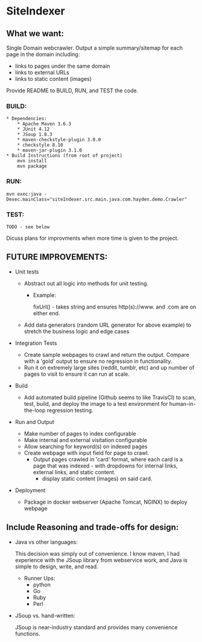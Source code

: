 # SiteIndexer

## What we want:

Single Domain webcrawler.
Output a simple summary/sitemap for each page in the domain including:
* links to pages under the same domain
* links to external URLs
* links to static content (images)

Provide README to BUILD, RUN, and TEST the code.

### BUILD:
    * Dependencies:
        * Apache Maven 3.6.3
        * JUnit 4.12
        * JSoup 1.8.3
        * maven-checkstyle-plugin 3.0.0
        * checkstyle 8.10
        * maven-jar-plugin 3.1.0
    * Build Instructions (from root of project)
        mvn install
        mvn package

### RUN:

    mvn exec:java -Dexec.mainClass="siteIndexer.src.main.java.com.hayden.demo.Crawler"

### TEST:

    TODO - see below


Dicuss plans for improvments when more time is given to the project.

## FUTURE IMPROVEMENTS:

* Unit tests
    * Abstract out all logic into methods for unit testing.
        * Example:

            fixUrl() - takes string and ensures http(s)://www. and .com are on either end.

    * Add data generators (random URL generator for above example) to stretch the business logic and edge cases
* Integration Tests
    * Create sample webpages to crawl and return the output. Compare with a 'gold' output to ensure no regression in functionality.
    * Run it on extremely large sites (reddit, tumblr, etc) and up number of pages to visit to ensure it can run at scale.

* Build
    * Add automated build pipeline (Github seems to like TravisCI) to scan, test, build, and deploy the image to a test environment for human-in-the-loop regression testing.

* Run and Output
    * Make number of pages to index configurable
    * Make internal and external visitation configurable
    * Allow searching for keyword(s) on indexed pages
    * Create webpage with input field for page to crawl.
        * Output pages crawled in 'card' format, where each card is a page that was indexed - with dropdowns for internal links, external links, and static content.
            * display static content (images) on said card.

* Deployment
    * Package in docker webserver (Apache Tomcat, NGINX) to deploy webpage


## Include Reasoning and trade-offs for design:

* Java vs other languages:

    This decision was simply out of convenience. I know maven, I had experience with the JSoup library from webservice work, and Java is simple to design, write, and read.

    * Runner Ups:
        * python
        * Go
        * Ruby
        * Perl

* JSoup vs. hand-written:

    JSoup is near-industry standard and provides many convenience functions.

